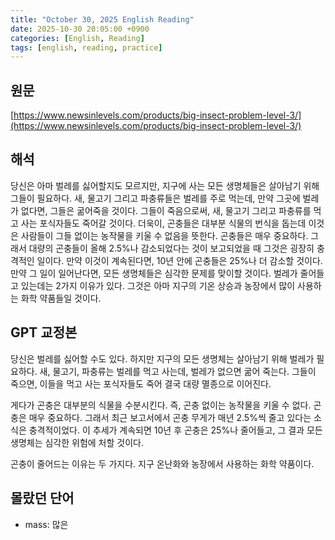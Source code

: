 ```yaml
---
title: "October 30, 2025 English Reading"
date: 2025-10-30 20:05:00 +0900
categories: [English, Reading]
tags: [english, reading, practice]
---
```


## 원문

[https://www.newsinlevels.com/products/big-insect-problem-level-3/](https://www.newsinlevels.com/products/big-insect-problem-level-3/)

## **해석**

당신은 아마 벌레를 싫어할지도 모르지만, 지구에 사는 모든 생명체들은 살아남기 위해 그들이 필요하다. 새, 물고기 그리고 파충류들은 벌레를 주로 먹는데, 만약 그곳에 벌레가 없다면, 그들은 굶어죽을 것이다. 그들이 죽음으로써, 새, 물고기 그리고 파충류를 먹고 사는 포식자들도 죽어갈 것이다. 더욱이, 곤충들은 대부분 식물의 번식을 돕는데 이것은 사람들이 그들 없이는 농작물을 키울 수 없음을 뜻한다. 곤충들은 매우 중요하다. 그래서 대량의 곤충들이 올해 2.5%나 감소되었다는 것이 보고되었을 때 그것은 굉장히 충격적인 일이다. 만약 이것이 계속된다면, 10년 안에 곤충들은 25%나 더 감소할 것이다. 만약 그 일이 일어난다면, 모든 생명체들은 심각한 문제를 맞이할 것이다. 벌레가 줄어들고 있는데는 2가지 이유가 있다. 그것은 아마 지구의 기온 상승과 농장에서 많이 사용하는 화학 약품들일 것이다.

## **GPT 교정본**

당신은 벌레를 싫어할 수도 있다. 하지만 지구의 모든 생명체는 살아남기 위해 벌레가 필요하다. 새, 물고기, 파충류는 벌레를 먹고 사는데, 벌레가 없으면 굶어 죽는다. 그들이 죽으면, 이들을 먹고 사는 포식자들도 죽어 결국 대량 멸종으로 이어진다.

게다가 곤충은 대부분의 식물을 수분시킨다. 즉, 곤충 없이는 농작물을 키울 수 없다. 곤충은 매우 중요하다. 그래서 최근 보고서에서 곤충 무게가 매년 2.5%씩 줄고 있다는 소식은 충격적이었다. 이 추세가 계속되면 10년 후 곤충은 25%나 줄어들고, 그 결과 모든 생명체는 심각한 위험에 처할 것이다.

곤충이 줄어드는 이유는 두 가지다. 지구 온난화와 농장에서 사용하는 화학 약품이다.

## **몰랐던 단어**

- mass: 많은